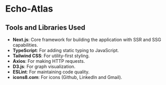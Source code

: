 # Echo-Atlas
## Tools and Libraries Used
- **Next.js**: Core framework for building the application with SSR and SSG capabilities.
- **TypeScript**: For adding static typing to JavaScript.
- **Tailwind CSS**: For utility-first styling.
- **Axios**: For making HTTP requests.
- **D3.js**: For graph visualization.
- **ESLint**: For maintaining code quality.
- **icons8.com**: For icons (Github, LinkedIn and Gmail).